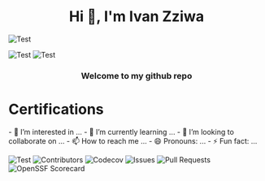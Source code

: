  <h1 align="center">Hi 👋, I'm Ivan Zziwa</h1>

 ![Test](https://img.shields.io/badge/Test-passing-brightgreen)

 ![Test](https://img.shields.io/badge/Test-passing-brightgreen)
 ![Test](https://img.shields.io/badge/Test-passing-brightgreen)

 <h3 align="center">Welcome to my github repo</h3>
 <h1 align="left">Certifications</h1>
- 👀 I’m interested in ...
- 🌱 I’m currently learning ...
- 💞️ I’m looking to collaborate on ...
- 📫 How to reach me ...
- 😄 Pronouns: ...
- ⚡ Fun fact: ...

<!---
Livingstorne/Livingstorne is a ✨ special ✨ repository because its `README.md` (this file) appears on your GitHub profile.
You can click the Preview link to take a look at your changes.
--->

![Test](https://img.shields.io/badge/Test-passing-brightgreen)
![Contributors](https://img.shields.io/github/contributors/YourUsername/YourRepo)
![Codecov](https://img.shields.io/codecov/c/github/YourUsername/YourRepo?logo=codecov)
![Issues](https://img.shields.io/github/issues/YourUsername/YourRepo?color=blue)
![Pull Requests](https://img.shields.io/github/issues-pr/YourUsername/YourRepo?color=blue)
![OpenSSF Scorecard](https://img.shields.io/badge/openssf%20scorecard-7.3-yellowgreen)
